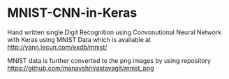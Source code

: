 # MNIST-CNN-in-Keras

Hand written single Digit Recognition using Convonutional Neural Network with Keras using MNIST Data which is available at http://yann.lecun.com/exdb/mnist/

MNIST data is further converted to the png images by using repository https://github.com/manavshrivastavagit/mnist_png
